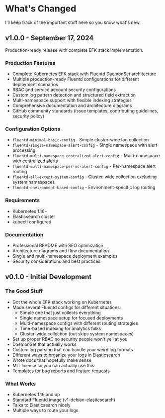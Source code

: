 # What's Changed

I'll keep track of the important stuff here so you know what's new.

## v1.0.0 - September 17, 2024

Production-ready release with complete EFK stack implementation.

### Production Features
- Complete Kubernetes EFK stack with Fluentd DaemonSet architecture
- Multiple production-ready Fluentd configurations for different deployment scenarios
- RBAC and service account security configurations
- Custom log pattern detection and structured field extraction
- Multi-namespace support with flexible indexing strategies
- Comprehensive documentation and architecture diagrams
- GitHub community standards (issue templates, contributing guidelines, security policy)

### Configuration Options
- `fluentd-minimal-basic-config` - Simple cluster-wide log collection
- `fluentd-single-namespace-alert-config` - Single namespace with alert processing
- `fluentd-multi-namespace-centralized-alert-config` - Multi-namespace with centralized alerts
- `fluentd-multi-namespace-per-ns-alert-config` - Per-namespace alert routing
- `fluentd-all-except-system-config` - Cluster-wide collection excluding system namespaces
- `fluentd-environment-based-config` - Environment-specific log routing

### Requirements
- Kubernetes 1.16+
- Elasticsearch cluster
- kubectl configured

### Documentation
- Professional README with SEO optimization
- Architecture diagrams and flow documentation
- Single and multi-namespace deployment examples
- Security considerations and best practices

## v0.1.0 - Initial Development

### The Good Stuff
- Got the whole EFK stack working on Kubernetes
- Made several Fluentd configs for different situations:
  - Simple one that just collects everything
  - Single namespace setup for focused deployments
  - Multi-namespace configs with different routing strategies
  - Time-based indexing for analytics folks
  - Cluster-wide collection (but skips system namespaces)
- Set up proper RBAC so security people won't yell at you
- DaemonSet that actually works
- Custom log parsing that can handle your weird log formats
- Different ways to organize your logs in Elasticsearch
- Wrote docs that hopefully make sense
- MIT license so you can actually use this
- Templates for bug reports and feature requests

### What Works
- Kubernetes 1.16 and up
- Standard Fluentd image (v1-debian-elasticsearch)
- Talks to Elasticsearch nicely
- Multiple ways to route your logs